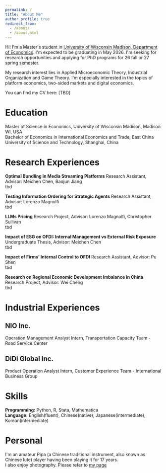 ```yaml
---
permalink: /
title: "About Me"
author_profile: true
redirect_from: 
  - /about/
  - /about.html
---
```


Hi! I'm a Master's student in [University of Wisconsin Madison, Department of Economics](https://econ.wisc.edu/). I'm expected to be graduating in May 2026. I'm seeking for research opportunities and applying for PhD programs for 26 fall or 27 spring semester.

My research interest lies in Applied Microeconomic Theory, Industrial Organization and Game Theory. I'm especially interested in the topics of platform economics, two-sided markets and digital economics.

You can find my CV here: [TBD]  

  

Education
======
Master of Science in Economics, University of Wisconsin Madison, Madison WI, USA  
Bachelor of Economics in International Economics and Trade, East China University of Science and Technology, Shanghai, China  

  

Research Experiences
======

**Optimal Bundling in Media Streaming Platforms**
Research Assistant, Advisor: Meichen Chen, Baojun Jiang  
tbd  


**Testing Information Ordering for Strategic Agents**
Research Assistant, Advisor: Lorenzo Magnolfi  
tbd  


**LLMs Pricing**
Research Project, Advisor: Lorenzo Magnolfi, Christopher Sullivan  
tbd  


**Impact of ESG on OFDI: Internal Management vs External Risk Exposure**
Undergraduate Thesis, Advisor: Meichen Chen  
tbd  


**Impact of Firms' Internal Control to OFDI**
Research Assistant, Advisor: Pu Shen  
tbd  


**Research on Regional Economic Development Imbalance in China**
Research Project, Advisor: Wei Cheng  
tbd  


Industrial Experiences
======
NIO Inc.
------
Operation Management Analyst Intern, Transportation Capacity Team - Road Service Center

DiDi Global Inc.
------
Product Operation Analyst Intern, Customer Experience Team - International Business Group

Skills
======
**Programming:** Python, R, Stata, Mathematica  
**Language:** English(fluent), Chinese(native), Japanese(intermediate), Korean(intermediate)  


Personal
======
I'm an amateur Pipa (a Chinese traditional instrument, also known as Chinese lute) player having been playing it for 17 years.  
I also enjoy photography. Please refer to [my page](https://www.instagram.com/more_of_ff/?hl=en)



